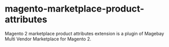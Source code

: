 # magento-marketplace-product-attributes
Magento 2 marketplace product attributes extension is a plugin of Magebay Multi Vendor Marketplace for Magento 2.
